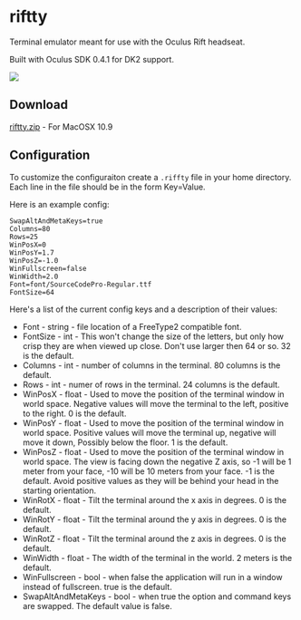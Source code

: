 riftty
============

Terminal emulator meant for use with the Oculus Rift headseat.

Built with Oculus SDK 0.4.1 for DK2 support.

![](https://raw.github.com/hyperlogic/riftty/master/docs/screenshot.png)

## Download

[riftty.zip](http://www.hyperlogic.org/riftty.zip) - For MacOSX 10.9

## Configuration

To customize the configuraiton create a `.riffty` file in your home directory.
Each line in the file should be in the form Key=Value.

Here is an example config:

    SwapAltAndMetaKeys=true
    Columns=80
    Rows=25
    WinPosX=0
    WinPosY=1.7
    WinPosZ=-1.0
    WinFullscreen=false
    WinWidth=2.0
    Font=font/SourceCodePro-Regular.ttf
    FontSize=64

Here's a list of the current config keys and a description of their values:

* Font - string - file location of a FreeType2 compatible font.
* FontSize - int - This won't change the size of the letters, but only how crisp they are when viewed up close.
  Don't use larger then 64 or so. 32 is the default.
* Columns - int - number of columns in the terminal. 80 columns is the default.
* Rows - int - numer of rows in the terminal. 24 columns is the default.
* WinPosX - float - Used to move the position of the terminal window in world space.
  Negative values will move the terminal to the left, positive to the right.  0 is the default.
* WinPosY - float - Used to move the position of the terminal window in world space.
  Positive values will move the terminal up, negative will move it down, Possibly below the floor.
  1 is the default.
* WinPosZ - float - Used to move the position of the terminal window in world space.
  The view is facing down the negative Z axis, so -1 will be 1 meter from your face, -10 will be 10 meters from your face.
  -1 is the default.
  Avoid positive values as they will be behind your head in the starting orientation.
* WinRotX - float - Tilt the terminal around the x axis in degrees. 0 is the default.
* WinRotY - float - Tilt the terminal around the y axis in degrees. 0 is the default.
* WinRotZ - float - Tilt the terminal around the z axis in degrees. 0 is the default.
* WinWidth - float - The width of the terminal in the world. 2 meters is the default.
* WinFullscreen - bool - when false the application will run in a window instead of fullscreen. true is the default.
* SwapAltAndMetaKeys - bool - when true the option and command keys are swapped. The default value is false.

